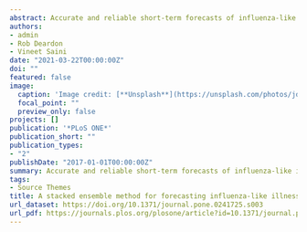 ```yaml
---
abstract: Accurate and reliable short-term forecasts of influenza-like illness (ILI) visit volumes at emergency departments can improve staffing and resource allocation decisions within hospitals. In this paper, we developed a stacked ensemble model that averages the predictions from various competing methodologies in the current frontier for ILI-related forecasts. We also constructed a back-of-the-envelope prediction interval for the stacked ensemble, which provides a conservative characterization of the uncertainty in the stacked ensemble predictions. We assessed the accuracy and reliability of our model with 1 to 4 weeks ahead forecast targets using real-time hospital-level data on weekly ILI visit volumes during the 2012-2018 flu seasons in the Alberta Children's Hospital, located in Calgary, Alberta, Canada. Our results suggest the forecasting performance of the stacked ensemble meets or exceeds the performance of the individual models over all forecast targets.
authors:
- admin
- Rob Deardon
- Vineet Saini
date: "2021-03-22T00:00:00Z"
doi: ""
featured: false
image:
  caption: 'Image credit: [**Unsplash**](https://unsplash.com/photos/jdD8gXaTZsc)'
  focal_point: ""
  preview_only: false
projects: []
publication: '*PLoS ONE*'
publication_short: ""
publication_types:
- "2"
publishDate: "2017-01-01T00:00:00Z"
summary: Accurate and reliable short-term forecasts of influenza-like illness (ILI) visit volumes at emergency departments can improve staffing and resource allocation decisions within hospitals. In this paper, we developed a stacked ensemble model that averages the predictions from various competing methodologies in the current frontier for ILI-related forecasts. We also constructed a back-of-the-envelope prediction interval for the stacked ensemble, which provides a conservative characterization of the uncertainty in the stacked ensemble predictions. We assessed the accuracy and reliability of our model with 1 to 4 weeks ahead forecast targets using real-time hospital-level data on weekly ILI visit volumes during the 2012-2018 flu seasons in the Alberta Children's Hospital, located in Calgary, Alberta, Canada. Our results suggest the forecasting performance of the stacked ensemble meets or exceeds the performance of the individual models over all forecast targets.
tags:
- Source Themes
title: A stacked ensemble method for forecasting influenza-like illness visit volumes at emergency departments
url_dataset: https://doi.org/10.1371/journal.pone.0241725.s003
url_pdf: https://journals.plos.org/plosone/article?id=10.1371/journal.pone.0241725
---
```

